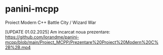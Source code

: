 # panini-mcpp
Proiect Modern C++ 
Battle City / Wizard War

[UPDATE 01.02.2025] Am incarcat noua prezentare: https://github.com/lorandme/panini-mcpp/blob/main/Proiect_MCPP/Prezentare%20Proiect%20Modern%20C%2B%2B.mp4
